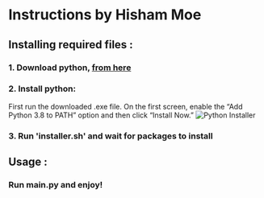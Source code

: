 # Instructions by Hisham Moe
## Installing required files :
### 1. Download python, [from here](https://www.python.org/ftp/python/3.8.10/python-3.8.10-amd64.exe)
### 2. Install python:
First run the downloaded .exe file.
On the first screen, enable the “Add Python 3.8 to PATH” option and then click “Install Now.”
![Python Installer](https://steemitimages.com/DQmVrejdxu6c3MMov6FwjtA4KFS7Xweo8jzznhTvd9DPgZD/image.png)
### 3. Run 'installer.sh' and wait for packages to install

## Usage :
### Run main.py and enjoy!

